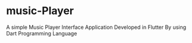 # music-Player
A simple Music Player Interface Application Developed in Flutter By using Dart Programming Language
